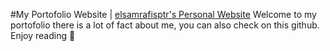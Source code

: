 #My Portofolio Website | [elsamrafisptr's Personal Website](www.instagram.com)
Welcome to my portofolio there is a lot of fact about me, you can also check on this github. Enjoy reading 👋


